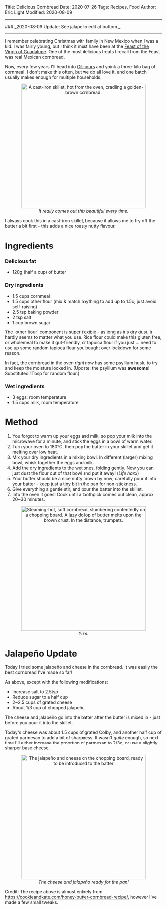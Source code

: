 Title: Delicious Cornbread
Date: 2020-07-26
Tags: Recipes, Food
Author: Eric Light
Modified: 2020-08-09

<hr/>
### _2020-08-09 Update:  See jalapeño edit at bottom._
<hr/>

I remember celebrating Christmas with family in New Mexico when I was a kid.  I was fairly young, but I think it must have been at the [Feast of the Virgin of Guadalupe](https://en.wikipedia.org/wiki/Christmas_in_Mexico#Feast_of_the_Virgin_of_Guadalupe).  One of the most delicious treats I recall from the Feast was real Mexican cornbread.

Now, every few years I'll head into [Gilmours](https://www.gilmours.co.nz/) and yoink a three-kilo bag of cornmeal.  I don't make this often, but we do all love it, and one batch usually makes enough for multiple households.

<figure align="center">
  <img src="{static}/images/Food/cornbread.jpg" width="400" alt="A cast-iron skillet, hot from the oven, cradling a golden-brown cornbread."/>
  <figcaption><em>It really comes out this beautiful every time.</em></figcaption>
</figure>

I always cook this in a cast-iron skillet, because it allows me to fry off the butter a bit first - this adds a nice roasty nutty flavour.


Ingredients
===========

### Delicious fat
* 120g (half a cup) of butter

### Dry ingredients
* 1.5 cups cornmeal
* 1.5 cups other flour (mix & match anything to add up to 1.5c; just avoid self-raising)
* 2.5 tsp baking powder
* 2 tsp salt
* 1 cup brown sugar

The 'other flour' component is super flexible - as long as it's dry dust, it hardly seems to matter what you use.  Rice flour could make this gluten free, or wholemeal to make it gut-friendly, or tapoica flour if you just ... need to use up some random tapioca flour you bought over lockdown for some reason.

In fact, the cornbread in the oven _right now_ has some psyllium husk, to try and keep the moisture locked in.  (Update: the psyllium was **awesome**!  Substituted 1Tbsp for random flour.)

### Wet ingredients
* 3 eggs, room temperature
* 1.5 cups milk, room temperature

Method
======

1. You forgot to warm up your eggs and milk, so pop your milk into the microwave for a minute, and stick the eggs in a bowl of warm water.
1. Turn your oven to 180°C, then pop the butter in your skillet and get it melting over low heat.
1. Mix your dry ingredients in a mixing bowl.  In different (larger) mixing bowl, whisk together the eggs and milk.
1. Add the dry ingredients to the wet ones, folding gently.  Now you can just dust the flour out of that bowl and put it away! (_Life haxx_)
1. Your butter should be a nice nutty brown by now; carefully pour it into your batter - keep just a tiny bit in the pan for non-stickness.
1. Give everything a gentle stir, and pour the batter into the skillet.
1. Into the oven it goes!  Cook until a toothpick comes out clean, approx 20~30 minutes.


<figure align="center">
  <img src="{static}/images/Food/cornbread-action.jpg" width="400" alt="Steaming-hot, soft cornbread, slumbering contentedly on a chopping board.  A lazy dollop of butter melts upon the brown crust.  In the distance, trumpets."/>
  <figcaption><em>Yum.</em></figcaption>
</figure>


Jalapeño Update
=========

Today I tried some jalapeño and cheese in the cornbread.  It was easily the best cornbread I've made so far!  

As above, except with the following modifications:

* Increase salt to 2.5tsp
* Reduce sugar to a half cup
* 2~2.5 cups of grated cheese
* About 1/3 cup of chopped jalapeño

The cheese and jalapeño go into the batter after the butter is mixed in - just before you pour it into the skillet.

Today's cheese was about 1.5 cups of grated Colby, and another half cup of grated parmesan to add a bit of sharpness.  It wasn't _quite_ enough, so next time I'll either increase the proprtion of parmesan to 2/3c, or use a slightly sharper base cheese.

<figure align="center">
  <img src="{static}/images/Food/cornbread-cheese.jpg" width="400" alt="The jalapeño and cheese on the chopping board, ready to be introduced to the batter"/>
  <figcaption><em>The cheese and jalapeño ready for the pan!</em></figcaption>
</figure>

Credit:  The recipe above is almost entirely from <https://cookieandkate.com/honey-butter-cornbread-recipe/>, however I've made a few small tweaks.
